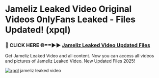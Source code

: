 # Jameliz Leaked Video Original Videos 0nlyFans Leaked - Files Updated! (xpql)

<h3>🔴 CLICK HERE 🌐==►► <a href="https://hetstrat.blog/NMqPAm" rel="nofollow">Jameliz Leaked Video Updated Files</a></h3>

Get Jameliz Leaked Video and all content. Now you can access all videos and pictures of Jameliz Leaked Video. New Updated Files 2025!

[![xpql](https://i.imgur.com/K7sEzmb.gif)](https://hetstrat.blog/NMqPAm)
jameliz leaked video